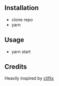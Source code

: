 ## Installation

- clone repo
- yarn

## Usage
- yarn start

## Credits

Heavily inspired by [cliflix](https://github.com/fabiospampinato/cliflix)
